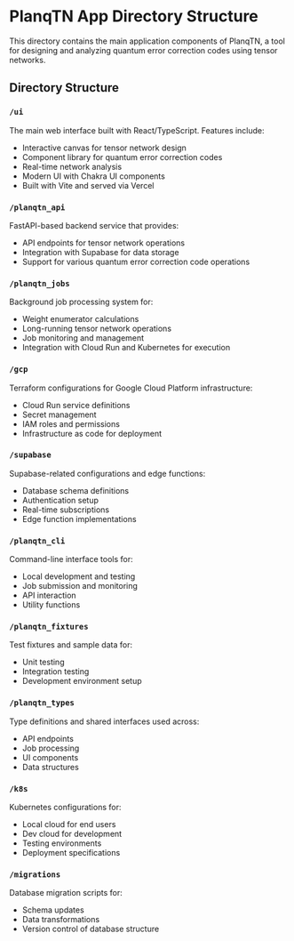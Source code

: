 # PlanqTN App Directory Structure

This directory contains the main application components of PlanqTN, a tool for designing and analyzing quantum error correction codes using tensor networks.

## Directory Structure

### `/ui`

The main web interface built with React/TypeScript. Features include:

- Interactive canvas for tensor network design
- Component library for quantum error correction codes
- Real-time network analysis
- Modern UI with Chakra UI components
- Built with Vite and served via Vercel

### `/planqtn_api`

FastAPI-based backend service that provides:

- API endpoints for tensor network operations
- Integration with Supabase for data storage
- Support for various quantum error correction code operations

### `/planqtn_jobs`

Background job processing system for:

- Weight enumerator calculations
- Long-running tensor network operations
- Job monitoring and management
- Integration with Cloud Run and Kubernetes for execution

### `/gcp`

Terraform configurations for Google Cloud Platform infrastructure:

- Cloud Run service definitions
- Secret management
- IAM roles and permissions
- Infrastructure as code for deployment

### `/supabase`

Supabase-related configurations and edge functions:

- Database schema definitions
- Authentication setup
- Real-time subscriptions
- Edge function implementations

### `/planqtn_cli`

Command-line interface tools for:

- Local development and testing
- Job submission and monitoring
- API interaction
- Utility functions

### `/planqtn_fixtures`

Test fixtures and sample data for:

- Unit testing
- Integration testing
- Development environment setup

### `/planqtn_types`

Type definitions and shared interfaces used across:

- API endpoints
- Job processing
- UI components
- Data structures

### `/k8s`

Kubernetes configurations for:

- Local cloud for end users
- Dev cloud for development
- Testing environments
- Deployment specifications

### `/migrations`

Database migration scripts for:

- Schema updates
- Data transformations
- Version control of database structure

